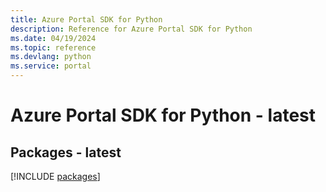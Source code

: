 ```yaml
---
title: Azure Portal SDK for Python
description: Reference for Azure Portal SDK for Python
ms.date: 04/19/2024
ms.topic: reference
ms.devlang: python
ms.service: portal
---
```

# Azure Portal SDK for Python - latest
## Packages - latest
[!INCLUDE [packages](portal-index.md)]